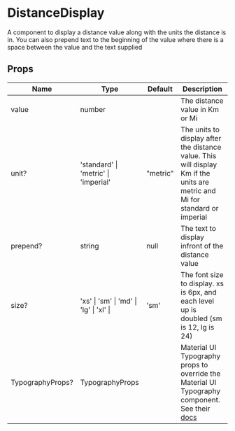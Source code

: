 # DistanceDisplay

A component to display a distance value along with the units the distance is in. You can also prepend text to the beginning of the value where there is a space between the value and the text supplied

## Props

| Name             | Type                                                        | Default  | Description                                                                                                                                  |
| ---------------- | ----------------------------------------------------------- | -------- | -------------------------------------------------------------------------------------------------------------------------------------------- |
| value            | number                                                      |          | The distance value in Km or Mi                                                                                                               |
| unit?            | 'standard' &#124; 'metric' &#124; 'imperial'                | "metric" | The units to display after the distance value. This will display Km if the units are metric and Mi for standard or imperial                  |
| prepend?         | string                                                      | null     | The text to display infront of the distance value                                                                                            |
| size?            | 'xs' &#124; 'sm' &#124; 'md' &#124; 'lg' &#124; 'xl' &#124; | 'sm'     | The font size to display. xs is 6px, and each level up is doubled (sm is 12, lg is 24)                                                       |
| TypographyProps? | TypographyProps                                             |          | Material UI Typography props to override the Material UI Typography component. See their [docs](https://mui.com/material-ui/api/typography/) |
